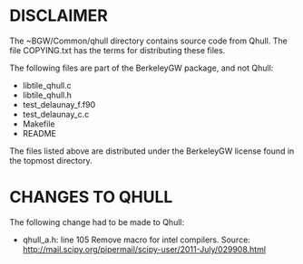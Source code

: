 DISCLAIMER
==========

The ~BGW/Common/qhull directory contains source code from Qhull. The file COPYING.txt 
 has the terms for distributing these files.

The following files are part of the BerkeleyGW package, and not Qhull:
 - libtile_qhull.c
 - libtile_qhull.h
 - test_delaunay_f.f90
 - test_delaunay_c.c
 - Makefile
 - README

The files listed above are distributed under the BerkeleyGW license
 found in the topmost directory.


CHANGES TO QHULL
================

The following change had to be made to Qhull:

 - qhull_a.h: line 105
   Remove macro for intel compilers.
   Source: http://mail.scipy.org/pipermail/scipy-user/2011-July/029908.html
